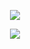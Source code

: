 <p align="center"> <img src="https://komarev.com/ghpvc/?username=yaorijuana&color=8058bb&label=witnesses&base=1000"> </p>


<p align="center"> <img src="https://spotify-github-profile.kittinanx.com/api/view?uid=31ras742ipljomjwo7h6ikzmc2wu&cover_image=true&theme=novatorem&show_offline=false&background_color=121212&interchange=false&bar_color=53b14f&bar_color_cover=true"> </p>

